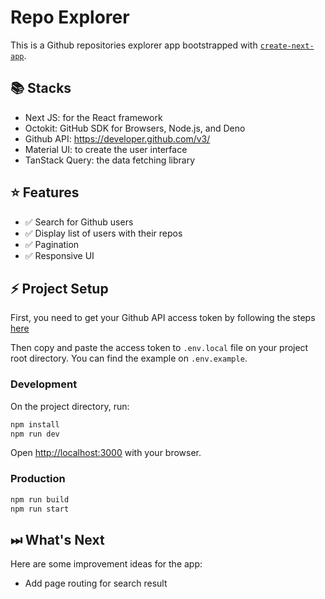 # Repo Explorer

This is a Github repositories explorer app bootstrapped with [`create-next-app`](https://github.com/vercel/next.js/tree/canary/packages/create-next-app).

## 📚 Stacks

- Next JS: for the React framework
- Octokit: GitHub SDK for Browsers, Node.js, and Deno
- Github API: https://developer.github.com/v3/
- Material UI: to create the user interface
- TanStack Query: the data fetching library

## ⭐️ Features

- ✅ Search for Github users
- ✅ Display list of users with their repos
- ✅ Pagination
- ✅ Responsive UI

## ⚡️ Project Setup

First, you need to get your Github API access token by following the steps [here](https://docs.github.com/en/authentication/keeping-your-account-and-data-secure/managing-your-personal-access-tokens)

Then copy and paste the access token to `.env.local` file on your project root directory. You can find the example on `.env.example`.

### Development

On the project directory, run:

```bash
npm install
npm run dev
```

Open [http://localhost:3000](http://localhost:3000) with your browser.

### Production

```bash
npm run build
npm run start
```

## ⏭ What's Next

Here are some improvement ideas for the app:

- Add page routing for search result

